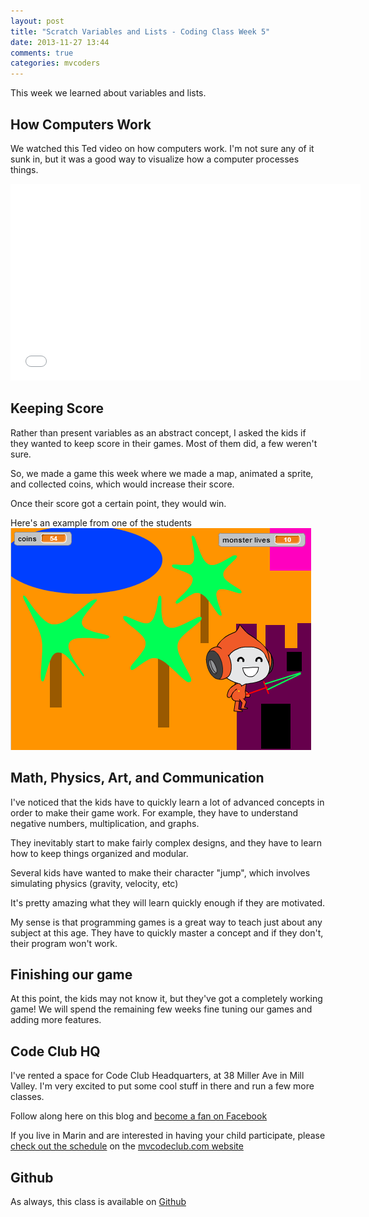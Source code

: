 ```yaml
---
layout: post
title: "Scratch Variables and Lists - Coding Class Week 5"
date: 2013-11-27 13:44
comments: true
categories: mvcoders
---
```

This week we learned about variables and lists.

## How Computers Work
We watched this Ted video on how computers work.  I'm not sure any of it sunk in, but it was a good way to visualize how a computer processes things.
<iframe width="560" height="315" src="//www.youtube.com/embed/AkFi90lZmXA" frameborder="0" allowfullscreen></iframe>

## Keeping Score
Rather than present variables as an abstract concept, I asked the kids if they wanted to keep score in their games.  Most of them did, a few weren't sure.

So, we made a game this week where we made a map, animated a sprite, and collected coins, which would increase their score.

Once their score got a certain point, they would win.

Here's an example from one of the students
![Coin Game](/images/coin-game.png)

## Math, Physics, Art, and Communication
I've noticed that the kids have to quickly learn a lot of advanced concepts in order to make their game work.  For example, they have to understand negative numbers, multiplication, and graphs.

They inevitably start to make fairly complex designs, and they have to learn how to keep things organized and modular.  

Several kids have wanted to make their character "jump", which involves simulating physics (gravity, velocity, etc)  

It's pretty amazing what they will learn quickly enough if they are motivated.  

My sense is that programming games is a great way to teach just about any subject at this age.  They have to quickly master a concept and if they don't, their program won't work.

## Finishing our game
At this point, the kids may not know it, but they've got a completely working game!  We will spend the remaining few weeks fine tuning our games and adding more features.   

## Code Club HQ
I've rented a space for Code Club Headquarters, at 38 Miller Ave in Mill Valley.  I'm very excited to put some cool stuff in there and run a few more classes.  

Follow along here on this blog and [become a fan on Facebook](http://facebook.com/mvcodeclub)

If you live in Marin and are interested in having your child participate, please [check out the schedule](http://www.mvcodeclub.com/home/winterschedule) on the [mvcodeclub.com website](http://www.mvcodeclub.com)

## Github
As always, this class is available on [Github](https://github.com/tarr11/coding-lessons/blob/master/4th-grade-coders/lesson-5.md)
